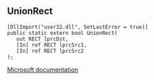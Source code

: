 ## UnionRect

```
[DllImport("user32.dll", SetLastError = true)]
public static extern bool UnionRect(
   out RECT lprcDst,
   [In] ref RECT lprcSrc1,
   [In] ref RECT lprcSrc2
);
```

[Microsoft documentation](https://docs.microsoft.com/en-us/windows/win32/api/winuser/nf-winuser-unionrect)
